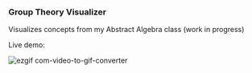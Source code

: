 ### Group Theory Visualizer
Visualizes concepts from my Abstract Algebra class (work in progress)

Live demo:

![ezgif com-video-to-gif-converter](https://github.com/user-attachments/assets/30b99197-a2bb-4907-ad63-b2acda9e5fa8)
